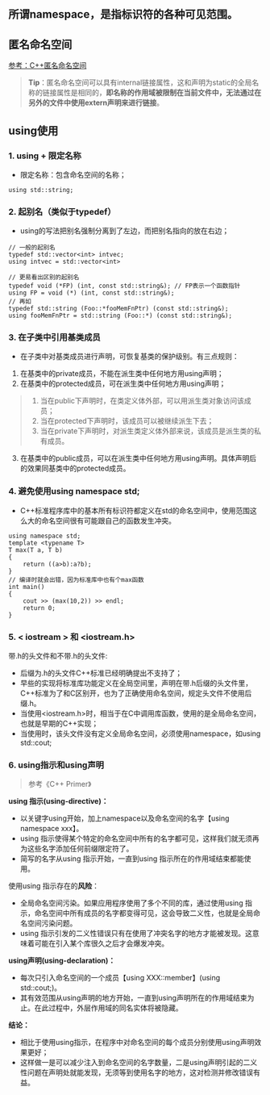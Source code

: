 ## 所谓namespace，是指标识符的各种可见范围。

## 匿名命名空间
[参考：C++匿名命名空间](https://www.cnblogs.com/youxin/p/4308364.html)
> **Tip**：匿名命名空间可以具有internal链接属性，这和声明为static的全局名称的链接属性是相同的，**即名称的作用域被限制在当前文件中，无法通过在另外的文件中使用extern声明来进行链接**。

## using使用
### 1. using + 限定名称
- 限定名称：包含命名空间的名称；
```
using std::string;
```
### 2. 起别名（类似于typedef）
- using的写法把别名强制分离到了左边，而把别名指向的放在右边；
```
// 一般的起别名
typedef std::vector<int> intvec;
using intvec = std::vector<int>

// 更易看出区别的起别名
typedef void (*FP) (int, const std::string&); // FP表示一个函数指针
using FP = void (*) (int, const std::string&);
// 再如
typedef std::string (Foo::*fooMemFnPtr) (const std::string&);
using fooMemFnPtr = std::string (Foo::*) (const std::string&);
```
### 3. 在子类中引用基类成员
- 在子类中对基类成员进行声明，可恢复基类的保护级别。有三点规则：
1. 在基类中的private成员，不能在派生类中任何地方用using声明；
2. 在基类中的protected成员，可在派生类中任何地方用using声明；
> 1. 当在public下声明时，在类定义体外部，可以用派生类对象访问该成员；
> 2. 当在protected下声明时，该成员可以被继续派生下去；
> 3. 当在private下声明时，对派生类定义体外部来说，该成员是派生类的私有成员。
3. 在基类中的public成员，可以在派生类中任何地方用using声明。具体声明后的效果同基类中的protected成员。

### 4. 避免使用using namespace std;
- C++标准程序库中的基本所有标识符都定义在std的命名空间中，使用范围这么大的命名空间很有可能跟自己的函数发生冲突。
```
using namespace std;
template <typename T>
T max(T a, T b)
{
    return ((a>b):a?b);
}
// 编译时就会出错，因为标准库中也有个max函数
int main()
{
    cout >> (max(10,2)) >> endl;
    return 0;
}
```
### 5. < iostream > 和 <iostream.h>
带.h的头文件和不带.h的头文件:
- 后缀为.h的头文件C++标准已经明确提出不支持了；
- 早些的实现将标准库功能定义在全局空间里，声明在带.h后缀的头文件里，C++标准为了和C区别开，也为了正确使用命名空间，规定头文件不使用后缀.h。
- 当使用<iostream.h>时，相当于在C中调用库函数，使用的是全局命名空间，也就是早期的C++实现；
- 当使用<iostream>时，该头文件没有定义全局命名空间，必须使用namespace，如using std::cout;

### 6. using指示和using声明
> 参考《C++ Primer》  

**using 指示(using-directive)：**
- 以关键字using开始，加上namespace以及命名空间的名字【using namespace xxx】。
- using 指示使得某个特定的命名空间中所有的名字都可见，这样我们就无须再为这些名字添加任何前缀限定符了。
- 简写的名字从using 指示开始，一直到using 指示所在的作用域结束都能使用。

使用using 指示存在的**风险**：
- 全局命名空间污染。如果应用程序使用了多个不同的库，通过使用using 指示，命名空间中所有成员的名字都变得可见，这会导致二义性，也就是全局命名空间污染问题。
- using 指示引发的二义性错误只有在使用了冲突名字的地方才能被发现。这意味着可能在引入某个库很久之后才会爆发冲突。  

**using声明(using-declaration)：**
- 每次只引入命名空间的一个成员【using XXX::member】(using std::cout;)。
- 其有效范围从using声明的地方开始，一直到using声明所在的作用域结束为止。在此过程中，外层作用域的同名实体将被隐藏。

**结论：**
- 相比于使用using指示，在程序中对命名空间的每个成员分别使用using声明效果更好；
- 这样做一是可以减少注入到命名空间的名字数量，二是using声明引起的二义性问题在声明处就能发现，无须等到使用名字的地方，这对检测并修改错误有益。
